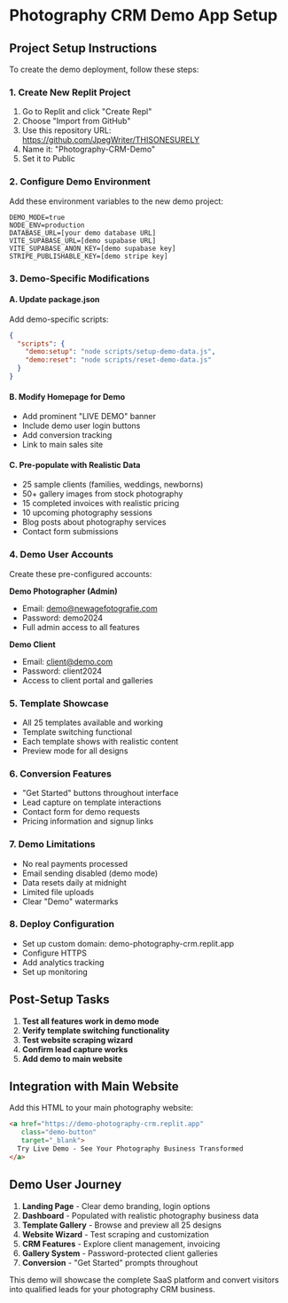 # Photography CRM Demo App Setup

## Project Setup Instructions

To create the demo deployment, follow these steps:

### 1. Create New Replit Project
1. Go to Replit and click "Create Repl"
2. Choose "Import from GitHub" 
3. Use this repository URL: https://github.com/JpegWriter/THISONESURELY
4. Name it: "Photography-CRM-Demo"
5. Set it to Public

### 2. Configure Demo Environment
Add these environment variables to the new demo project:

```
DEMO_MODE=true
NODE_ENV=production
DATABASE_URL=[your demo database URL]
VITE_SUPABASE_URL=[demo supabase URL]
VITE_SUPABASE_ANON_KEY=[demo supabase key]
STRIPE_PUBLISHABLE_KEY=[demo stripe key]
```

### 3. Demo-Specific Modifications

#### A. Update package.json
Add demo-specific scripts:
```json
{
  "scripts": {
    "demo:setup": "node scripts/setup-demo-data.js",
    "demo:reset": "node scripts/reset-demo-data.js"
  }
}
```

#### B. Modify Homepage for Demo
- Add prominent "LIVE DEMO" banner
- Include demo user login buttons
- Add conversion tracking
- Link to main sales site

#### C. Pre-populate with Realistic Data
- 25 sample clients (families, weddings, newborns)
- 50+ gallery images from stock photography
- 15 completed invoices with realistic pricing
- 10 upcoming photography sessions
- Blog posts about photography services
- Contact form submissions

### 4. Demo User Accounts
Create these pre-configured accounts:

**Demo Photographer (Admin)**
- Email: demo@newagefotografie.com
- Password: demo2024
- Full admin access to all features

**Demo Client**
- Email: client@demo.com  
- Password: client2024
- Access to client portal and galleries

### 5. Template Showcase
- All 25 templates available and working
- Template switching functional
- Each template shows with realistic content
- Preview mode for all designs

### 6. Conversion Features
- "Get Started" buttons throughout interface
- Lead capture on template interactions
- Contact form for demo requests
- Pricing information and signup links

### 7. Demo Limitations
- No real payments processed
- Email sending disabled (demo mode)
- Data resets daily at midnight
- Limited file uploads
- Clear "Demo" watermarks

### 8. Deploy Configuration
- Set up custom domain: demo-photography-crm.replit.app
- Configure HTTPS
- Add analytics tracking
- Set up monitoring

## Post-Setup Tasks

1. **Test all features work in demo mode**
2. **Verify template switching functionality**
3. **Test website scraping wizard**
4. **Confirm lead capture works**
5. **Add demo to main website**

## Integration with Main Website

Add this HTML to your main photography website:

```html
<a href="https://demo-photography-crm.replit.app" 
   class="demo-button"
   target="_blank">
  Try Live Demo - See Your Photography Business Transformed
</a>
```

## Demo User Journey

1. **Landing Page** - Clear demo branding, login options
2. **Dashboard** - Populated with realistic photography business data
3. **Template Gallery** - Browse and preview all 25 designs
4. **Website Wizard** - Test scraping and customization
5. **CRM Features** - Explore client management, invoicing
6. **Gallery System** - Password-protected client galleries
7. **Conversion** - "Get Started" prompts throughout

This demo will showcase the complete SaaS platform and convert visitors into qualified leads for your photography CRM business.